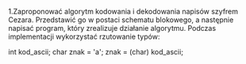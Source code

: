 1.Zaproponować algorytm kodowania i dekodowania napisów szyfrem Cezara. Przedstawić go w postaci schematu blokowego, a następnie napisać program, który zrealizuje działanie algorytmu. Podczas implementacji wykorzystać rzutowanie typów:

int kod_ascii;
char znak = 'a';
znak = (char) kod_ascii;
